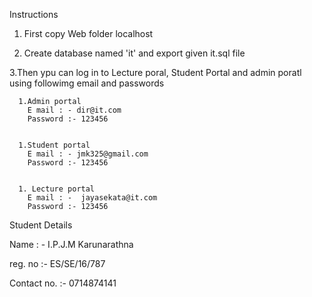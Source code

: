 Instructions

1. First copy Web folder localhost 

2. Create database named 'it' and export given it.sql file 

3.Then ypu can log in to Lecture poral, Student Portal and admin poratl using followimg email and passwords

	  1.Admin portal
		E mail : - dir@it.com
		Password :- 123456


	  1.Student portal
		E mail : - jmk325@gmail.com
		Password :- 123456


	  1. Lecture portal
		E mail : -  jayasekata@it.com
		Password :- 123456

Student Details

Name : - I.P.J.M Karunarathna

reg. no :- ES/SE/16/787

Contact no. :- 0714874141